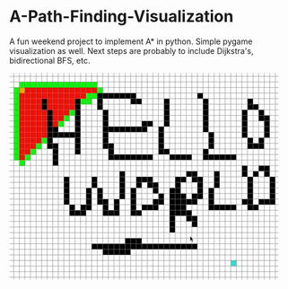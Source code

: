 # A-Path-Finding-Visualization
A fun weekend project to implement A* in python. Simple pygame visualization as well. Next steps are probably to include Dijkstra's, bidirectional BFS, etc.

![](https://github.com/vincent65/A-Path-Finding-Visualization/blob/main/astar.gif)
